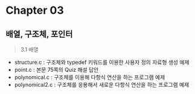 # Chapter 03
## 배열, 구조체, 포인터
> 3.1 배열


- structure.c : 구조체와 typedef 키워드를 이용한 사용자 정의 자료형 생성 예제
- point.c : 본문 75쪽의 Quiz 해설 답안
- polynomical.c : 구조체를 이용해 다항식 연산을 하는 프로그램 예제
- polynomical2.c : 구조체를 응용해서 새로운 다항식 연산을 하는 프로그램 예제
